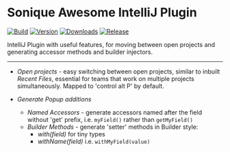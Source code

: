 # Sonique Awesome IntelliJ Plugin

[![Build](https://github.com/team-sonique/intellij-plugin/workflows/Build/badge.svg)][gh:build]
[![Version](https://img.shields.io/jetbrains/plugin/v/14788-sonique-awesome-utils.svg)][jb:plugin]
[![Downloads](https://img.shields.io/jetbrains/plugin/d/14788-sonique-awesome-utils.svg)][jb:plugin]
[![Release](https://img.shields.io/github/v/release/team-sonique/intellij-plugin.svg)][gh:release]

<!-- Plugin description -->
IntelliJ Plugin with useful features, for moving between open projects and generating accessor methods and builder injectors.

----
* *Open projects* - easy switching between open projects, similar to inbuilt _Recent Files_, essential for teams that work on multiple projects simultaneously. Mapped to 'control alt P' by default.

* *Generate Popup additions*
    * *Named Accessors* - generate accessors named after the field without 'get' prefix, i.e. `myField()` rather than `getMyField()`
    * *Builder Methods* - generate 'setter' methods in Builder style: 
        * _with(field)_ for tiny types
        * _withName(field)_ i.e. `withMyField(value)`

<!-- Plugin description end -->


[gh:build]: https://github.com/team-sonique/intellij-plugin/actions?query=workflow%3ABuild
[gh:release]: https://github.com/team-sonique/intellij-plugin/releases/latest
[jb:plugin]: https://plugins.jetbrains.com/plugin/14788-sonique-awesome-utils
